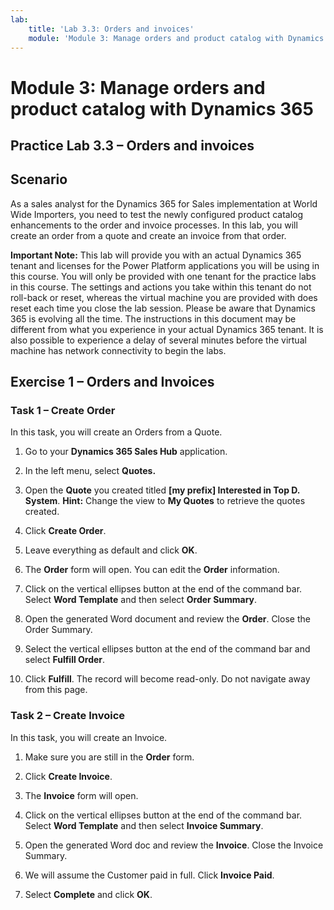 ```yaml
---
lab:
    title: 'Lab 3.3: Orders and invoices'
    module: 'Module 3: Manage orders and product catalog with Dynamics 365'
---
```



Module 3: Manage orders and product catalog with Dynamics 365
==============================

## Practice Lab 3.3 – Orders and invoices

Scenario
--------

As a sales analyst for the Dynamics 365 for Sales implementation at World Wide
Importers, you need to test the newly configured product catalog enhancements to
the order and invoice processes. In this lab, you will create an order from a
quote and create an invoice from that order.

**Important Note:** This lab will provide you with an actual Dynamics 365 tenant and licenses for the Power Platform applications you will be using in this course. You will only be provided with one tenant for the practice labs in this course. The settings and actions you take within this tenant do not roll-back or reset, whereas the virtual machine you are provided with does reset each time you close the lab session. Please be aware that Dynamics 365 is evolving all the time. The instructions in this document may be different from what you experience in your actual Dynamics 365 tenant. It is also possible to experience a delay of several minutes before the virtual machine has network connectivity to begin the labs.

Exercise 1 – Orders and Invoices
--------------------------------

### Task 1 – Create Order

In this task, you will create an Orders from a Quote.

1.  Go to your **Dynamics 365 Sales Hub** application.

2.  In the left menu, select **Quotes.**

3.  Open the **Quote** you created titled **[my prefix] Interested in Top D. System**.
**Hint:** Change the view to **My Quotes** to retrieve the quotes created.

4.  Click **Create Order**.

5.  Leave everything as default and click **OK**.

6.  The **Order** form will open. You can edit the **Order** information.

7.  Click on the vertical ellipses button at the end of the command bar. Select **Word Template** and then select
    **Order Summary**.

8.  Open the generated Word document and review the **Order**. Close the Order
    Summary.

9. Select the vertical ellipses button at the end of the command bar and select **Fulfill Order**.

10. Click **Fulfill**. The record will become read-only. Do not navigate away from this page.

### Task 2 – Create Invoice

In this task, you will create an Invoice.

1.  Make sure you are still in the **Order** form.

2.  Click **Create Invoice**.

3.  The **Invoice** form will open.

4.  Click on the vertical ellipses button at the end of the command bar. Select **Word Template** and then select
    **Invoice Summary**.

5.  Open the generated Word doc and review the **Invoice**. Close the Invoice
    Summary.

6.  We will assume the Customer paid in full. Click **Invoice Paid**.

7.  Select **Complete** and click **OK**.
